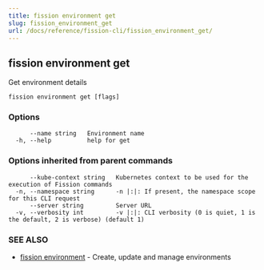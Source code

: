 ```yaml
---
title: fission environment get
slug: fission_environment_get
url: /docs/reference/fission-cli/fission_environment_get/
---
```

## fission environment get

Get environment details

```
fission environment get [flags]
```

### Options

```
      --name string   Environment name
  -h, --help          help for get
```

### Options inherited from parent commands

```
      --kube-context string   Kubernetes context to be used for the execution of Fission commands
  -n, --namespace string      -n |:|: If present, the namespace scope for this CLI request
      --server string         Server URL
  -v, --verbosity int         -v |:|: CLI verbosity (0 is quiet, 1 is the default, 2 is verbose) (default 1)
```

### SEE ALSO

* [fission environment](/docs/reference/fission-cli/fission_environment/)	 - Create, update and manage environments

